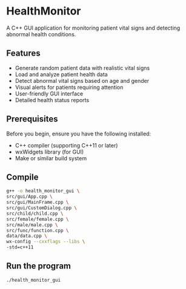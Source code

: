 # HealthMonitor

A C++ GUI application for monitoring patient vital signs and detecting abnormal health conditions.

## Features

- Generate random patient data with realistic vital signs
- Load and analyze patient health data
- Detect abnormal vital signs based on age and gender
- Visual alerts for patients requiring attention
- User-friendly GUI interface
- Detailed health status reports

## Prerequisites

Before you begin, ensure you have the following installed:

- C++ compiler (supporting C++11 or later)
- wxWidgets library (for GUI)
- Make or similar build system

## Compile

```bash
g++ -o health_monitor_gui \
src/gui/App.cpp \
src/gui/MainFrame.cpp \
src/gui/CustomDialog.cpp \
src/child/child.cpp \
src/female/female.cpp \
src/male/male.cpp \
src/func/function.cpp \
data/data.cpp \
wx-config --cxxflags --libs \
-std=c++11
```

## Run the program

```bash
./health_monitor_gui
```

